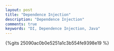 ```yaml
---
layout: post
title: "Dependence Injection"
description: "Dependence Injection"
comments: true
keywords: "DI, Dependence Injection, Java"
---
```

{%gits 25090ac0b0e5251a1c3b554fe9398e19 %}